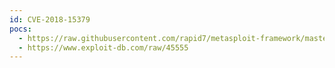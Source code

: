 ```yaml
---
id: CVE-2018-15379
pocs:
  - https://raw.githubusercontent.com/rapid7/metasploit-framework/master/modules/exploits/linux/http/cisco_prime_inf_rce.rb
  - https://www.exploit-db.com/raw/45555
---
```

